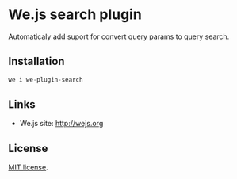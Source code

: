 # We.js search plugin 

Automaticaly add suport for convert query params to query search.

## Installation

```js
we i we-plugin-search
```

## Links

* We.js site: http://wejs.org

## License

[MIT license](https://github.com/wejs/we-core/blob/master/LICENSE.md).